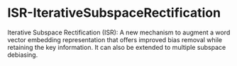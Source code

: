 # ISR-IterativeSubspaceRectification
Iterative Subspace Rectification (ISR): A new mechanism to augment a word vector embedding representation that offers improved bias removal while retaining the key information. It can also be extended to multiple subspace debiasing. 

